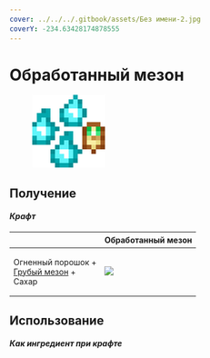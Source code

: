 ```yaml
---
cover: ../../../.gitbook/assets/Без имени-2.jpg
coverY: -234.63428174878555
---
```


# Обработанный мезон

<figure><img src="../../../.gitbook/assets/meson_2_128.png" alt=""><figcaption></figcaption></figure>

## Получение

#### _Крафт_

| ㅤ                                                                             | Обработанный мезон                         |
| ----------------------------------------------------------------------------- | ------------------------------------------ |
| <p>Огненный порошок +<br><a href="meson_1.md">Грубый мезон</a> +<br>Сахар</p> | ![](../../../.gitbook/assets/meson\_2.png) |

## Использование

#### _Как ингредиент при крафте_
